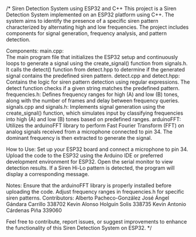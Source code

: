 /*
Siren Detection System using ESP32 and C++
This project is a Siren Detection System implemented on an ESP32 platform using C++. The system aims to identify the presence of a specific siren pattern characterized by alternating high and low frequencies. The project includes components for signal generation, frequency analysis, and pattern detection.

Components:
  main.cpp:  
    The main program file that initializes the ESP32 setup and continuously loops to generate a signal using the create_signal() function from signals.h.
    It calls the detect() function from detect.hpp to determine if the generated signal contains the predefined siren pattern.
  detect.cpp and detect.hpp:
    Contains the logic for siren pattern detection using regular expressions. The detect function checks if a given string matches the predefined pattern.
  frequencies.h:
    Defines frequency ranges for high (A) and low (B) tones, along with the number of frames and delay between frequency queries.
  signals.cpp and signals.h:
    Implements signal generation using the create_signal() function, which simulates input by classifying frequencies into high (A) and low (B) tones based on predefined ranges.
  arduinoFFT:
    Utilizes the arduinoFFT library to perform Fast Fourier Transform (FFT) on analog signals received from a microphone connected to pin 34. The dominant frequency is then extracted to generate the signal.

How to Use:
  Set up your ESP32 board and connect a microphone to pin 34.
  Upload the code to the ESP32 using the Arduino IDE or preferred development environment for ESP32.
  Open the serial monitor to view detection results.
  If a Siren Hi-Lo pattern is detected, the program will display a corresponding message.

Notes:
  Ensure that the arduinoFFT library is properly installed before uploading the code.
  Adjust frequency ranges in frequencies.h for specific siren patterns.
Contributors:
  Alberto Pacheco-González
  José Ángel Gándara Carrillo 338702
  Kevin Alonso Holguín Solis 338735
  Kevin Antonio Cárdenas Piña 339060
  
Feel free to contribute, report issues, or suggest improvements to enhance the functionality of this Siren Detection System on ESP32.
*/
